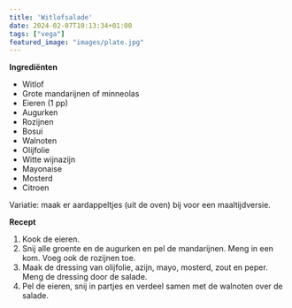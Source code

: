 ```yaml
---
title: 'Witlofsalade'
date: 2024-02-07T10:13:34+01:00
tags: ["vega"]
featured_image: "images/plate.jpg"
---
```


**Ingrediënten**
- Witlof 
- Grote mandarijnen of minneolas 
- Eieren (1 pp)
- Augurken 
- Rozijnen 
- Bosui
- Walnoten 
- Olijfolie
- Witte wijnazijn
- Mayonaise
- Mosterd
- Citroen

Variatie: maak er aardappeltjes (uit de oven) bij voor een maaltijdversie.

**Recept**
1. Kook de eieren. 
2. Snij alle groente en de augurken en pel de mandarijnen. Meng in een kom. Voeg ook de rozijnen toe.
3. Maak de dressing van olijfolie, azijn, mayo, mosterd, zout en peper. Meng de dressing door de salade.
4. Pel de eieren, snij in partjes en verdeel samen met de walnoten over de salade.